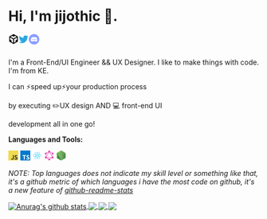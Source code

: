 # Hi, I'm  jijothic 👋.

<a href="https://codesandbox.io/u/jijothic">
  <img align="left" alt="Anurag Hazra | CodeSandbox" width="20px" src="https://raw.githubusercontent.com/jijothic/jijothic/master/assets/codesandbox.svg" />
</a>
<a href="https://twitter.com/jijothic">
  <img align="left" alt="Anurag Hazra | Twitter" width="21px" src="https://raw.githubusercontent.com/jijothic/jijothic/master/assets/twitter.svg" />
</a>
<a href="https://discord.gg">
  <img align="left" alt="jijothic's Discord" width="21px" src="https://raw.githubusercontent.com/jijothic/jijothic/master/assets/discord-round.svg" />
</a>

<br />
<br />

I'm a Front-End/UI Engineer && UX Designer. I like to make things with code. I'm from KE.

<div><p>I can <span>⚡</span><span>speed up</span><span>⚡</span>your production process</p><p>by executing <span >✏️</span><span>UX design</span>  AND <span>💻</span> <span>front-end UI</span></p><p>development all in one go!</p></div>

**Languages and Tools:**  

<code><img height="20" src="https://raw.githubusercontent.com/github/explore/80688e429a7d4ef2fca1e82350fe8e3517d3494d/topics/javascript/javascript.png"></code>
<code><img height="20" src="https://raw.githubusercontent.com/github/explore/80688e429a7d4ef2fca1e82350fe8e3517d3494d/topics/typescript/typescript.png"></code>
<code><img height="20" src="https://raw.githubusercontent.com/github/explore/80688e429a7d4ef2fca1e82350fe8e3517d3494d/topics/react/react.png"></code>
<code><img height="20" src="https://raw.githubusercontent.com/github/explore/5c058a388828bb5fde0bcafd4bc867b5bb3f26f3/topics/graphql/graphql.png"></code>
<code><img height="20" src="https://raw.githubusercontent.com/github/explore/80688e429a7d4ef2fca1e82350fe8e3517d3494d/topics/nodejs/nodejs.png"></code>    

<!--- 
  if you have forked this to use on your profile, 
  Change the `github-readme-stats.anuraghazra1.vercel.app` to `github-readme-stats.vercel.app` 
--->

<!-- Change the `github-readme-stats.anuraghazra1.vercel.app` to `github-readme-stats.vercel.app`  -->

*NOTE: Top languages does not indicate my skill level or something like that, it's a github metric of which languages i have the most code on github, it's a new feature of [github-readme-stats](https://github.com/anuraghazra/github-readme-stats)*


<a href="https://github.com/jijothic/github-readme-stats">
  <img align="center" src="https://github-readme-stats.vercel.app/api?username=anuraghazra&show_icons=true&include_all_commits=true&theme=radical" alt="Anurag's github stats" />
</a>
<a href="https://github.com/jijothic/github-readme-stats">
  <!-- Change the `github-readme-stats.anuraghazra1.vercel.app` to `github-readme-stats.vercel.app`  -->
  <img align="center" src="https://github-readme-stats.vercel.app/api/top-langs/?username=anuraghazra&layout=compact&theme=radical" />
</a>

<a href="https://github.com/jijothic/github-readme-stats">
  <!-- Change the `github-readme-stats.anuraghazra1.vercel.app` to `github-readme-stats.vercel.app`  -->
  <img align="center" src="https://github-readme-stats.vercel.app/api/pin/?username=anuraghazra&repo=github-readme-stats&theme=radical" />
</a>    
<a href="https://github.com/jijothic/anuraghazra.github.io">
  <!-- Change the `github-readme-stats.anuraghazra1.vercel.app` to `github-readme-stats.vercel.app`  -->
  <img align="center" src="https://github-readme-stats.vercel.app/api/pin/?username=anuraghazra&repo=anuraghazra.github.io&theme=radical" />
</a>